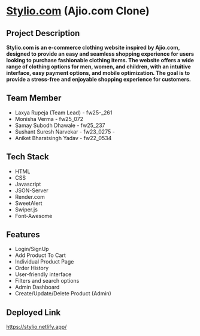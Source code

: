 # [Stylio.com](https://stylio.netlify.app/) (Ajio.com Clone)
## Project Description
**Stylio.com is an e-commerce clothing website inspired by Ajio.com, designed to provide an easy and seamless shopping experience for users looking to purchase fashionable clothing items. The website offers a wide range of clothing options for men, women, and children, with an intuitive interface, easy payment options, and mobile optimization. The goal is to provide a stress-free and enjoyable shopping experience for customers.**
## Team Member
* Laxya Rupeja (Team Lead) - fw25-_261
* Monisha Verma - fw25_072
* Samay Subodh Dhawale - fw25_237
* Sushant Suresh Narvekar - fw23_0275 -
* Aniket Bharatsingh Yadav - fw22_0534
## Tech Stack
* HTML
* CSS
* Javascript
* JSON-Server
* Render.com
* SweetAlert
* Swiper.js
* Font-Awesome
## Features
* Login/SignUp
* Add Product To Cart
* Individual Product Page
* Order History
* User-friendly interface
* Filters and search options
* Admin Dashboard
* Create/Update/Delete Product (Admin)
## Deployed Link
https://stylio.netlify.app/
